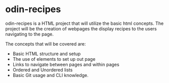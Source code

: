# odin-recipes

odin-recipes is a HTML project that will utilize the basic html concepts. The project will be the creation of webpages the display recipes to the users navigating to the page. 

The concepts that will be covered are:
- Basic HTML structure and setup
- The use of elements to set up out page
- Links to navigate between pages and within pages 
- Ordered and Unordered lists
- Basic Git usage and CLI knowledge.